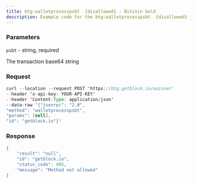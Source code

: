 ```yaml
---
title: btg:walletprocesspsbt  {disallowed} - Bitcoin Gold
description: Example code for the btg:walletprocesspsbt  {disallowed} json-rpc method. Сomplete guide on how to use btg:walletprocesspsbt  {disallowed} json-rpc in GetBlock.io Web3 documentation.
---
```


### Parameters


`psbt` - string, required

The transaction base64 string

### Request

``` java
curl --location --request POST 'https://btg.getblock.io/mainnet' 
--header 'x-api-key: YOUR-API-KEY' 
--header 'Content-Type: application/json' 
--data-raw '{"jsonrpc": "2.0",
"method": "walletprocesspsbt",
"params": [null],
"id": "getblock.io"}'
```

###  Response

``` java
{
    "result": "null",
    "id": "getblock.io",
    "status_code": 405,
    "message": "Method not allowed"
}
```

